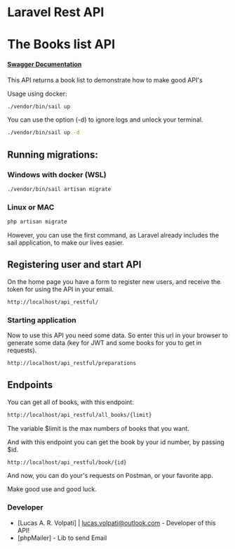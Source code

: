 # Laravel Rest API

# The Books list API

#### <a href='https://app.swaggerhub.com/apis-docs/LUCASVOLPATI/api_restful/1.0.0#/Get%20Specified%20Book/get_book__id_'>Swagger Documentation</a>

This API returns a book list to demonstrate how to make good API's

Usage using docker:

```sh
./vendor/bin/sail up
```
You can use the option (-d) to ignore logs and unlock your terminal.
```sh
./vendor/bin/sail up -d
```

## Running migrations:

### Windows with docker (WSL)
```sh
./vendor/bin/sail artisan migrate
```

### Linux or MAC
```sh
php artisan migrate
```
However, you can use the first command, as Laravel already includes the sail application, to make our lives easier.


## Registering user and start API

On the home page you have a form to register new users, and receive the token for using the API in your email.
```sh
http://localhost/api_restful/
```

### Starting application
Now to use this API you need some data. So enter this url in your browser to generate some data (key for JWT and some books for you to get in requests).

```sh
http://localhost/api_restful/preparations
```

## Endpoints
You can get all of books, with this endpoint:
```sh
http://localhost/api_restful/all_books/{limit}
```

The variable $limit is the max numbers of books that you want.

And with this endpoint you can get the book by your id number, by passing $id.

```sh
http://localhost/api_restful/book/{id}
```
And now, you can do your's requests on Postman, or your favorite app.

Make good use and good luck.
### Developer
* [Lucas A. R. Volpati] | <lucas.volpati@outlook.com> - Developer of this API!
* [phpMailer] - Lib to send Email

